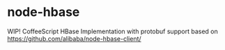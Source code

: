 node-hbase
==========

WIP! CoffeeScript HBase Implementation with protobuf support based on https://github.com/alibaba/node-hbase-client/
